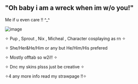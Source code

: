 ## "Oh baby i am a wreck when im w/o you!"


Me if u even care !! ^_^


![image](https://github.com/user-attachments/assets/997ac37c-bc8c-4c7b-b35f-c82c9c19e515)








✧ Pup , Sprout , Nix , Micheal , Character cosplaying as rn ✧   

✧ She/Her&He/Him or any but He/Him/His prefered

✧ Mostly offtab so w2i!! ✧

✧ Dnc my skins plsss just be creative ✧

✧4 any more info read my strawpage !!✧








































